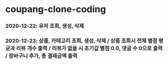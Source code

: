 # coupang-clone-coding

### 2020-12-22: 유저 조회, 생성, 삭제
### 2020-12-23: 상품, 카테고리 조회, 생성, 삭제 / 상품 조회시 전체 별점 평균과 리뷰 개수 출력 / 리뷰가 없을 시 초기값 별점 0.0, 댓글 수 0으로 출력 / 장바구니 추가, 총 결재금액 출력